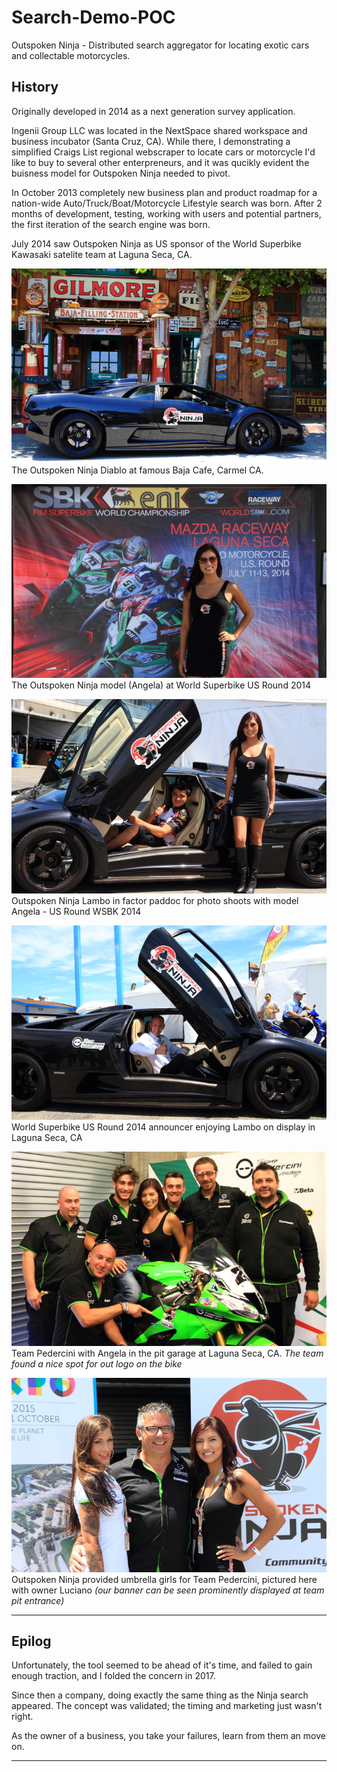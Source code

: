 # Search-Demo-POC
Outspoken Ninja - Distributed search aggregator for locating exotic cars and collectable motorcycles.

## History
Originally developed in 2014 as a next generation survey application.  

Ingenii Group LLC was located in the NextSpace shared workspace and business incubator (Santa Cruz, CA). While there, I demonstrating a simplified Craigs List regional webscraper to locate cars or motorcycle I'd like to buy to several other enterpreneurs, and it was qucikly evident the buisness
model for Outspoken Ninja needed to pivot.

In October 2013 completely new business plan and product roadmap for a nation-wide Auto/Truck/Boat/Motorcycle Lifestyle search was born.  After 2 months of development, testing, working with users and potential partners, the first iteration of the search engine was born.

July 2014 saw Outspoken Ninja as US sponsor of the World Superbike Kawasaki satelite team at Laguna Seca, CA.  

![Outspoken Ninja Lambo in Carmel](.img/outspoken-ninja-baja-cafe-carmel.jpg)  
The Outspoken Ninja Diablo at famous Baja Cafe, Carmel CA.  

![Angela as WSBK Banner - Laguna Seca, CA](.img/outspoken-ninja-model-angela-wsbk-banner.jpg)  
The Outspoken Ninja model (Angela) at World Superbike US Round 2014  

![Angela and Team Rider - Laguna Seca, CA](.img/outspoken-ninja-lambo-angela-team-rider-wsbk.jpg)    
Outspoken Ninja Lambo in factor paddoc for photo shoots with model Angela - US Round WSBK 2014  

![WSBK Announcer w/ Outspoken Ninja Lambo](.img/outspoken-ninja-lambo-WSBK-official-announcer.jpg)  
World Superbike US Round 2014 announcer enjoying Lambo on display in Laguna Seca, CA

![Team Pedercini Garage - Laguna Seca 2014](.img/outspoken-ninja-team-pedercini-garage-photo.jpg)  
Team Pedercini with Angela in the pit garage at Laguna Seca, CA.  _The team found a nice spot for out logo on the bike_  

![Team Pedercini Principal Luciano with our Umbrella Girls](.img/outspoken-ninja-team-pedercini-official-umbrella-girls.jpg)  
Outspoken Ninja provided umbrella girls for Team Pedercini, pictured here with owner Luciano _(our banner can be seen prominently displayed at team pit entrance)_  

----

## Epilog
Unfortunately, the tool seemed to be ahead of it's time, and failed to gain enough traction, and I folded the concern in 2017.  

Since then a company, doing exactly the same thing as the Ninja search appeared.  The concept was validated; the timing and marketing just wasn't right.  

As the owner of a business, you take your failures, learn from them an move on.  

----




